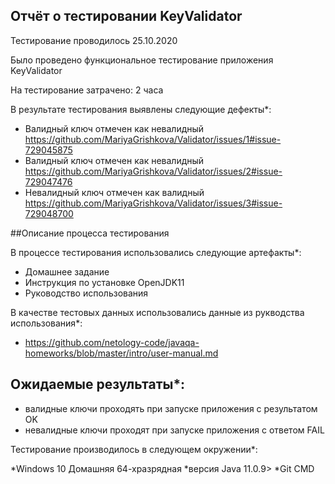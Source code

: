 ## Отчёт о тестировании KeyValidator

Тестирование проводилось 25.10.2020

Было проведено функциональное тестирование приложения KeyValidator 

На тестирование затрачено: 2 часа

В результате тестирования выявлены следующие дефекты*:

* Валидный ключ отмечен как невалидный https://github.com/MariyaGrishkova/Validator/issues/1#issue-729045875
* Валидный ключ отмечен как невалидный https://github.com/MariyaGrishkova/Validator/issues/2#issue-729047476
* Невалидный ключ отмечен как валидный https://github.com/MariyaGrishkova/Validator/issues/3#issue-729048700

##Описание процесса тестирования

В процессе тестирования использовались следующие артефакты*:

* Домашнее задание
* Инструкция по установке OpenJDK11
* Руководство использования 


В качестве тестовых данных использовались данные из рукводства использования*:
* https://github.com/netology-code/javaqa-homeworks/blob/master/intro/user-manual.md


## Ожидаемые результаты*:
* валидные ключи проходять при запуске приложения с результатом OK
* невалидные ключи проходят при запуске приложения с ответом FAIL

Тестирование производилось в следующем окружении*:

*Windows 10 Домашняя 64-хразрядная
*версия Java 11.0.9>
*Git CMD